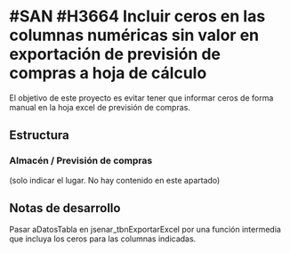 # #SAN #H3664 Incluir ceros en las columnas numéricas sin valor en exportación de previsión de compras a hoja de cálculo

El objetivo de este proyecto es evitar tener que informar ceros de forma manual en la hoja excel de previsión de compras.

## Estructura

### Almacén / Previsión de compras
(solo indicar el lugar. No hay contenido en este apartado)

## Notas de desarrollo
Pasar aDatosTabla en jsenar_tbnExportarExcel por una función intermedia que incluya los ceros para las columnas indicadas.